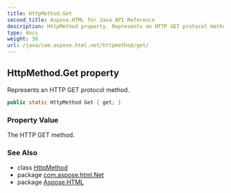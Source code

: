 ```yaml
---
title: HttpMethod.Get
second_title: Aspose.HTML for Java API Reference
description: HttpMethod property. Represents an HTTP GET protocol method
type: docs
weight: 30
url: /java/com.aspose.html.net/httpmethod/get/
---
```

## HttpMethod.Get property

Represents an HTTP GET protocol method.

```java
public static HttpMethod Get { get; }
```

### Property Value

The HTTP GET method.

### See Also

* class [HttpMethod](../)
* package [com.aspose.html.Net](../../httpmethod/)
* package [Aspose.HTML](../../../)
